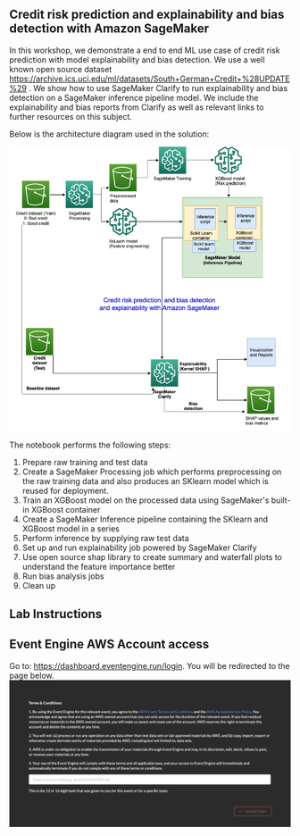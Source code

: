 ## Credit risk prediction and explainability and bias detection with Amazon SageMaker

In this workshop, we demonstrate a end to end ML use case of credit risk prediction with model explainability and bias detection. We use a well known open source dataset https://archive.ics.uci.edu/ml/datasets/South+German+Credit+%28UPDATE%29 .
We show how to use SageMaker Clarify to run explainability and bias detection on a SageMaker inference pipeline model. We include the explainability and bias reports from Clarify as well as relevant links to further resources on this subject.

Below is the architecture diagram used in the solution:

![alt text](clarify_inf_pipeline_arch.jpg)


The notebook performs the following steps:

1. Prepare raw training and test data
2. Create a SageMaker Processing job which performs preprocessing on the raw training data and also produces an SKlearn model which is reused for deployment.
3. Train an XGBoost model on the processed data using SageMaker's built-in XGBoost container
4. Create a SageMaker Inference pipeline containing the SKlearn and XGBoost model in a series
5. Perform inference by supplying raw test data
6. Set up and run explainability job powered by SageMaker Clarify
7. Use open source shap library to create summary and waterfall plots to understand the feature importance better
8. Run bias analysis jobs
9. Clean up


## Lab Instructions
## Event Engine AWS Account access
Go to: https://dashboard.eventengine.run/login. You will be redirected to the page below.
![ ](static/1.PNG)


